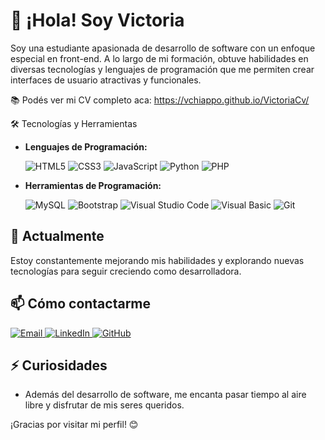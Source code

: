 # 👋 ¡Hola! Soy Victoria

Soy una estudiante apasionada de desarrollo de software con un enfoque especial en front-end. A lo largo de mi formación, obtuve habilidades en diversas tecnologías y lenguajes de programación que me permiten crear interfaces de usuario atractivas y funcionales.

📚 Podés ver mi CV completo aca: https://vchiappo.github.io/VictoriaCv/


🛠️ Tecnologías y Herramientas

- **Lenguajes de Programación:**

  ![HTML5](https://img.shields.io/badge/HTML5-E34F26?style=for-the-badge&logo=html5&logoColor=white)
  ![CSS3](https://img.shields.io/badge/CSS3-1572B6?style=for-the-badge&logo=css3&logoColor=white)
  ![JavaScript](https://img.shields.io/badge/JavaScript-F7DF1E?style=for-the-badge&logo=javascript&logoColor=black)
  ![Python](https://img.shields.io/badge/Python-3776AB?style=for-the-badge&logo=python&logoColor=white)
  ![PHP](https://img.shields.io/badge/PHP-777BB4?style=for-the-badge&logo=php&logoColor=white)

- **Herramientas de Programación:**

  ![MySQL](https://img.shields.io/badge/MySQL-4479A1?style=for-the-badge&logo=mysql&logoColor=white)
  ![Bootstrap](https://img.shields.io/badge/Bootstrap-563D7C?style=for-the-badge&logo=bootstrap&logoColor=white)
  ![Visual Studio Code](https://img.shields.io/badge/Visual_Studio_Code-007ACC?style=for-the-badge&logo=visual-studio-code&logoColor=white)
  ![Visual Basic](https://img.shields.io/badge/Visual_Basic-5C2D91?style=for-the-badge&logo=dotnet&logoColor=white)
  ![Git](https://img.shields.io/badge/Git-F05032?style=for-the-badge&logo=git&logoColor=white)

## 🌱 Actualmente 

Estoy constantemente mejorando mis habilidades y explorando nuevas tecnologías para seguir creciendo como desarrolladora.


## 📫 Cómo contactarme

<a href="https://mail.google.com/mail/u/0/?tab=rm&ogbl#inbox" target="_blank">
    <img src="https://img.shields.io/badge/Email-D14836?style=for-the-badge&logo=gmail&logoColor=white" alt="Email"/>
</a>
<a href="https://www.linkedin.com/in/victoria-chiappo-37865a161/in" target="_blank">
    <img src="https://img.shields.io/badge/LinkedIn-0A66C2?style=for-the-badge&logo=linkedin&logoColor=white" alt="LinkedIn"/>
</a>
<a href="https://github.com/VChiappo" target="_blank">
    <img src="https://img.shields.io/badge/GitHub-181717?style=for-the-badge&logo=github&logoColor=white" alt="GitHub"/>
</a>

## ⚡ Curiosidades

- Además del desarrollo de software, me encanta pasar tiempo al aire libre y disfrutar de mis seres queridos.

¡Gracias por visitar mi perfil! 😊

